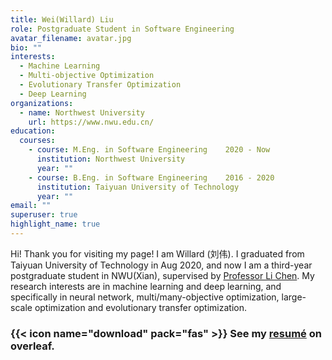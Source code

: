 ```yaml
---
title: Wei(Willard) Liu
role: Postgraduate Student in Software Engineering
avatar_filename: avatar.jpg
bio: ""
interests:
  - Machine Learning
  - Multi-objective Optimization
  - Evolutionary Transfer Optimization
  - Deep Learning
organizations:
  - name: Northwest University
    url: https://www.nwu.edu.cn/
education:
  courses:
    - course: M.Eng. in Software Engineering    2020 - Now
      institution: Northwest University
      year: ""
    - course: B.Eng. in Software Engineering    2016 - 2020
      institution: Taiyuan University of Technology
      year: ""
email: ""
superuser: true
highlight_name: true
---
```

Hi! Thank you for visiting my page! I am Willard (刘伟). I graduated from Taiyuan University of Technology in Aug 2020, and now I am a third-year postgraduate student in NWU(Xian), supervised by [Professor Li Chen](https://ist.nwu.edu.cn/info/1017/1269.htm). My research interests are in machine learning and deep learning, and specifically in neural network, multi/many-objective optimization, large-scale optimization and evolutionary transfer optimization.

### {{< icon name="download" pack="fas" >}} See my [resumé](https://www.overleaf.com/project/62d4dbf1884020cb4eacfa76) on overleaf.
